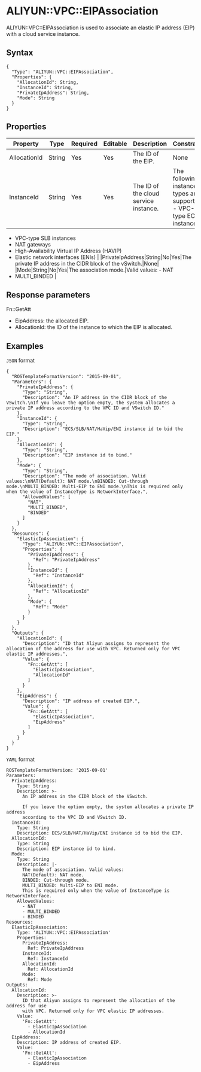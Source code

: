 # ALIYUN::VPC::EIPAssociation

ALIYUN::VPC::EIPAssociation is used to associate an elastic IP address \(EIP\) with a cloud service instance.

## Syntax

```
{
  "Type": "ALIYUN::VPC::EIPAssociation",
  "Properties": {
    "AllocationId": String,
    "InstanceId": String,
    "PrivateIpAddress": String,
    "Mode": String
  }
}         
```

## Properties

|Property|Type|Required|Editable|Description|Constraint|
|--------|----|--------|--------|-----------|----------|
|AllocationId|String|Yes|Yes|The ID of the EIP.|None|
|InstanceId|String|Yes|Yes|The ID of the cloud service instance.|The following instance types are supported: -   VPC-type ECS instances
-   VPC-type SLB instances
-   NAT gateways
-   High-Availability Virtual IP Address \(HAVIP\)
-   Elastic network interfaces \(ENIs\) |
|PrivateIpAddress|String|No|Yes|The private IP address in the CIDR block of the vSwitch.|None|
|Mode|String|No|Yes|The association mode.|Valid values: -   NAT
-   MULTI\_BINDED |

## Response parameters

Fn::GetAtt

-   EipAddress: the allocated EIP.
-   AllocationId: the ID of the instance to which the EIP is allocated.

## Examples

`JSON` format

```
{
  "ROSTemplateFormatVersion": "2015-09-01",
  "Parameters": {
    "PrivateIpAddress": {
      "Type": "String",
      "Description": "An IP address in the CIDR block of the VSwitch.\nIf you leave the option empty, the system allocates a private IP address according to the VPC ID and VSwitch ID."
    },
    "InstanceId": {
      "Type": "String",
      "Description": "ECS/SLB/NAT/HaVip/ENI instance id to bid the EIP."
    },
    "AllocationId": {
      "Type": "String",
      "Description": "EIP instance id to bind."
    },
    "Mode": {
      "Type": "String",
      "Description": "The mode of association. Valid values:\nNAT(Default): NAT mode.\nBINDED: Cut-through mode.\nMULTI_BINDED: Multi-EIP to ENI mode.\nThis is required only when the value of InstanceType is NetworkInterface.",
      "AllowedValues": [
        "NAT",
        "MULTI_BINDED",
        "BINDED"
      ]
    }
  },
  "Resources": {
    "ElasticIpAssociation": {
      "Type": "ALIYUN::VPC::EIPAssociation",
      "Properties": {
        "PrivateIpAddress": {
          "Ref": "PrivateIpAddress"
        },
        "InstanceId": {
          "Ref": "InstanceId"
        },
        "AllocationId": {
          "Ref": "AllocationId"
        },
        "Mode": {
          "Ref": "Mode"
        }
      }
    }
  },
  "Outputs": {
    "AllocationId": {
      "Description": "ID that Aliyun assigns to represent the allocation of the address for use with VPC. Returned only for VPC elastic IP addresses.",
      "Value": {
        "Fn::GetAtt": [
          "ElasticIpAssociation",
          "AllocationId"
        ]
      }
    },
    "EipAddress": {
      "Description": "IP address of created EIP.",
      "Value": {
        "Fn::GetAtt": [
          "ElasticIpAssociation",
          "EipAddress"
        ]
      }
    }
  }
}
```

`YAML` format

```
ROSTemplateFormatVersion: '2015-09-01'
Parameters:
  PrivateIpAddress:
    Type: String
    Description: >-
      An IP address in the CIDR block of the VSwitch.

      If you leave the option empty, the system allocates a private IP address
      according to the VPC ID and VSwitch ID.
  InstanceId:
    Type: String
    Description: ECS/SLB/NAT/HaVip/ENI instance id to bid the EIP.
  AllocationId:
    Type: String
    Description: EIP instance id to bind.
  Mode:
    Type: String
    Description: |-
      The mode of association. Valid values:
      NAT(Default): NAT mode.
      BINDED: Cut-through mode.
      MULTI_BINDED: Multi-EIP to ENI mode.
      This is required only when the value of InstanceType is NetworkInterface.
    AllowedValues:
      - NAT
      - MULTI_BINDED
      - BINDED
Resources:
  ElasticIpAssociation:
    Type: 'ALIYUN::VPC::EIPAssociation'
    Properties:
      PrivateIpAddress:
        Ref: PrivateIpAddress
      InstanceId:
        Ref: InstanceId
      AllocationId:
        Ref: AllocationId
      Mode:
        Ref: Mode
Outputs:
  AllocationId:
    Description: >-
      ID that Aliyun assigns to represent the allocation of the address for use
      with VPC. Returned only for VPC elastic IP addresses.
    Value:
      'Fn::GetAtt':
        - ElasticIpAssociation
        - AllocationId
  EipAddress:
    Description: IP address of created EIP.
    Value:
      'Fn::GetAtt':
        - ElasticIpAssociation
        - EipAddress
```

